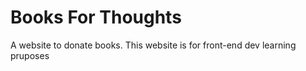 # Books For Thoughts
 A website to donate books. This website is for front-end dev learning pruposes
